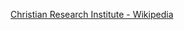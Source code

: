 ﻿[Christian Research Institute - Wikipedia](https://en.wikipedia.org/wiki/Christian_Research_Institute)